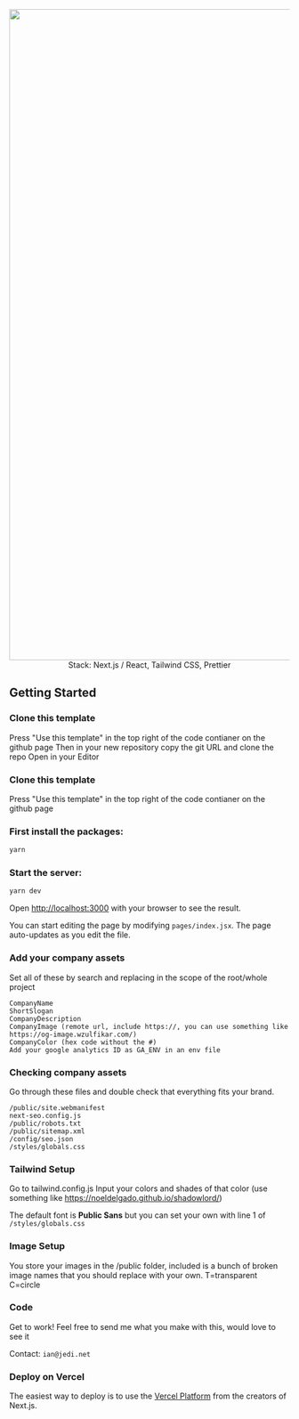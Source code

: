 <div align="center">
  <img width="2048" height="1170" src="https://cdn.discordapp.com/attachments/784637379830218752/838280225468842014/Template.png" alt="Banner Image">
Stack: Next.js / React, Tailwind CSS, Prettier 
</div>

## Getting Started

### Clone this template

Press "Use this template" in the top right of the code contianer on the github page
Then in your new repository copy the git URL and clone the repo
Open in your Editor

### Clone this template

Press "Use this template" in the top right of the code contianer on the github page

### First install the packages:

```bash
yarn
```

### Start the server:

```bash
yarn dev
```

Open [http://localhost:3000](http://localhost:3000) with your browser to see the result.

You can start editing the page by modifying `pages/index.jsx`. The page auto-updates as you edit the file.

### Add your company assets

Set all of these by search and replacing in the scope of the root/whole project

```
CompanyName
ShortSlogan
CompanyDescription
CompanyImage (remote url, include https://, you can use something like https://og-image.wzulfikar.com/)
CompanyColor (hex code without the #)
Add your google analytics ID as GA_ENV in an env file
```

### Checking company assets

Go through these files and double check that everything fits your brand.

```
/public/site.webmanifest
next-seo.config.js
/public/robots.txt
/public/sitemap.xml
/config/seo.json
/styles/globals.css
```

### Tailwind Setup

Go to tailwind.config.js
Input your colors and shades of that color (use something like https://noeldelgado.github.io/shadowlord/)

The default font is **Public Sans** but you can set your own with line 1 of `/styles/globals.css`

### Image Setup

You store your images in the /public folder, included is a bunch of broken image names that you should replace with your own.
T=transparent
C=circle

### Code

Get to work! Feel free to send me what you make with this, would love to see it

Contact: `ian@jedi.net`

### Deploy on Vercel

The easiest way to deploy is to use the [Vercel Platform](https://vercel.com/) from the creators of Next.js.
